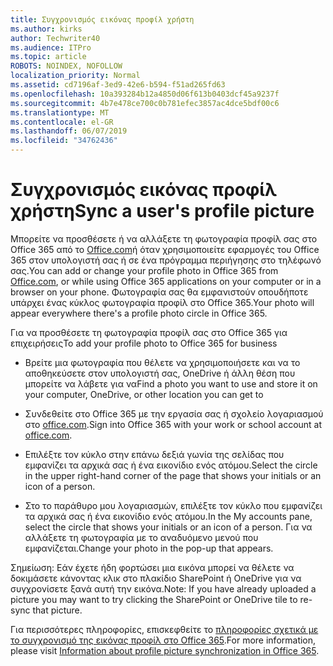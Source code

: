 ```yaml
---
title: Συγχρονισμός εικόνας προφίλ χρήστη
ms.author: kirks
author: Techwriter40
ms.audience: ITPro
ms.topic: article
ROBOTS: NOINDEX, NOFOLLOW
localization_priority: Normal
ms.assetid: cd7196af-3ed9-42e6-b594-f51ad265fd63
ms.openlocfilehash: 10a393284b12a4850d06f613b0403dcf45a9237f
ms.sourcegitcommit: 4b7e478ce700c0b781efec3857ac4dce5bdf00c6
ms.translationtype: MT
ms.contentlocale: el-GR
ms.lasthandoff: 06/07/2019
ms.locfileid: "34762436"
---
```

# <a name="sync-a-users-profile-picture"></a><span data-ttu-id="658c4-102">Συγχρονισμός εικόνας προφίλ χρήστη</span><span class="sxs-lookup"><span data-stu-id="658c4-102">Sync a user's profile picture</span></span>

<span data-ttu-id="658c4-103">Μπορείτε να προσθέσετε ή να αλλάξετε τη φωτογραφία προφίλ σας στο Office 365 από το [Office.com](http://www.office.com)ή όταν χρησιμοποιείτε εφαρμογές του Office 365 στον υπολογιστή σας ή σε ένα πρόγραμμα περιήγησης στο τηλέφωνό σας.</span><span class="sxs-lookup"><span data-stu-id="658c4-103">You can add or change your profile photo in Office 365 from [Office.com](http://www.office.com), or while using Office 365 applications on your computer or in a browser on your phone.</span></span> <span data-ttu-id="658c4-104">Φωτογραφία σας θα εμφανιστούν οπουδήποτε υπάρχει ένας κύκλος φωτογραφία προφίλ στο Office 365.</span><span class="sxs-lookup"><span data-stu-id="658c4-104">Your photo will appear everywhere there's a profile photo circle in Office 365.</span></span>

<span data-ttu-id="658c4-105">Για να προσθέσετε τη φωτογραφία προφίλ σας στο Office 365 για επιχειρήσεις</span><span class="sxs-lookup"><span data-stu-id="658c4-105">To add your profile photo to Office 365 for business</span></span>

- <span data-ttu-id="658c4-106">Βρείτε μια φωτογραφία που θέλετε να χρησιμοποιήσετε και να το αποθηκεύσετε στον υπολογιστή σας, OneDrive ή άλλη θέση που μπορείτε να λάβετε για να</span><span class="sxs-lookup"><span data-stu-id="658c4-106">Find a photo you want to use and store it on your computer, OneDrive, or other location you can get to</span></span>

- <span data-ttu-id="658c4-107">Συνδεθείτε στο Office 365 με την εργασία σας ή σχολείο λογαριασμού στο [office.com](http://www.office.com).</span><span class="sxs-lookup"><span data-stu-id="658c4-107">Sign into Office 365 with your work or school account at [office.com](http://www.office.com).</span></span>

- <span data-ttu-id="658c4-108">Επιλέξτε τον κύκλο στην επάνω δεξιά γωνία της σελίδας που εμφανίζει τα αρχικά σας ή ένα εικονίδιο ενός ατόμου.</span><span class="sxs-lookup"><span data-stu-id="658c4-108">Select the circle in the upper right-hand corner of the page that shows your initials or an icon of a person.</span></span>

- <span data-ttu-id="658c4-109">Στο το παράθυρο μου λογαριασμών, επιλέξτε τον κύκλο που εμφανίζει τα αρχικά σας ή ένα εικονίδιο ενός ατόμου.</span><span class="sxs-lookup"><span data-stu-id="658c4-109">In the My accounts pane, select the circle that shows your initials or an icon of a person.</span></span> <span data-ttu-id="658c4-110">Για να αλλάξετε τη φωτογραφία με το αναδυόμενο μενού που εμφανίζεται.</span><span class="sxs-lookup"><span data-stu-id="658c4-110">Change your photo in the pop-up that appears.</span></span>

<span data-ttu-id="658c4-111">Σημείωση: Εάν έχετε ήδη φορτώσει μια εικόνα μπορεί να θέλετε να δοκιμάσετε κάνοντας κλικ στο πλακίδιο SharePoint ή OneDrive για να συγχρονίσετε ξανά αυτή την εικόνα.</span><span class="sxs-lookup"><span data-stu-id="658c4-111">Note: If you have already uploaded a picture you may want to try clicking the SharePoint or OneDrive tile to re-sync that picture.</span></span>

<span data-ttu-id="658c4-112">Για περισσότερες πληροφορίες, επισκεφθείτε το [πληροφορίες σχετικά με το συγχρονισμό της εικόνας προφίλ στο Office 365](https://support.office.com/article/information-about-profile-picture-synchronization-in-office-365-20594d76-d054-4af4-a660-401133e3d48a?ui=en-US&amp;rs=en-US&amp;ad=US).</span><span class="sxs-lookup"><span data-stu-id="658c4-112">For more information, please visit [Information about profile picture synchronization in Office 365](https://support.office.com/article/information-about-profile-picture-synchronization-in-office-365-20594d76-d054-4af4-a660-401133e3d48a?ui=en-US&amp;rs=en-US&amp;ad=US).</span></span>
